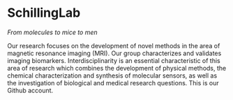 # SchillingLab

*From molecules to mice to men*

Our research focuses on the development of novel methods in the area of magnetic resonance imaging (MRI). Our group characterizes and validates imaging biomarkers. Interdisciplinarity is an essential characteristic of this area of research which combines the development of physical methods, the chemical characterization and synthesis of molecular sensors, as well as the investigation of biological and medical research questions. This is our Github account.

